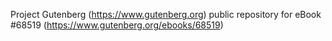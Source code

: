 Project Gutenberg (https://www.gutenberg.org) public repository for eBook #68519 (https://www.gutenberg.org/ebooks/68519)
